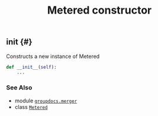 ﻿---
title: Metered constructor
second_title: GroupDocs.Merger for Python via .NET API References
description: 
type: docs
url: /python-net/groupdocs.merger/metered/__init__/
is_root: false
weight: 10
---

## __init__ {#}

Constructs a new instance of Metered



```python
def __init__(self):
    ...
```





### See Also
* module [`groupdocs.merger`](../../)
* class [`Metered`](/merger/python-net/groupdocs.merger/metered)
